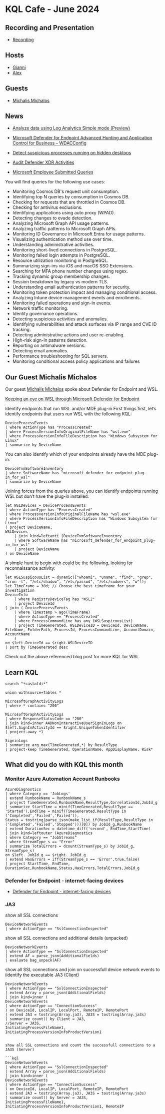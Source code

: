 # KQL Cafe - June 2024

## Recording and Presentation

- [Recording](https://www.youtube.com/watch?v=Ts8EPurTwpk)

## Hosts

- [Gianni](https://twitter.com/castello_johnny)
- [Alex](https://twitter.com/alexverboon)

## Guests

- [Michalis Michalos](https://www.linkedin.com/in/mmihalos/)

## News

- [Analyze data using Log Analytics Simple mode (Preview)](https://learn.microsoft.com/en-us/azure/azure-monitor/logs/log-analytics-simple-mode)
- [Microsoft Defender for Endpoint Advanced Hunting and Application Control for Business – WDACConfig](https://www.youtube.com/watch?app=desktop&si=tJbFbzRJNy79lUo7&v=oyz0jFzOOGA&feature=youtu.be)
- [Detect suspicious processes running on hidden desktops](https://techcommunity.microsoft.com/t5/microsoft-defender-for-endpoint/detect-suspicious-processes-running-on-hidden-desktops/ba-p/4072322)
- [Audit Defender XDR Activities](https://kqlquery.com/posts/audit-defender-xdr/)

- [Microsoft Employee Submitted Queries](https://github.com/KQLMSPress/definitive-guide-kql/tree/main/Extra%20Microsoft%20Employee%20Submitted%20Queries)

You will find queries for the following use cases:

- Monitoring Cosmos DB's request unit consumption.
- Identifying top N queries by consumption in Cosmos DB.
- Checking for requests that are throttled in Cosmos DB.
- Checking for antivirus exclusions.
- Identifying applications using auto proxy (WPAD).
- Detecting changes to evade detection.
- Analyzing Microsoft Graph API usage patterns.
- Analyzing traffic patterns to Microsoft Graph APIs.
- Monitoring ID Governance in Microsoft Entra for usage patterns.
- Visualizing authentication method use over time.
- Understanding administrative activities.
- Monitoring short-lived connections in PostgreSQL.
- Monitoring failed login attempts in PostgreSQL.
- Resource utilization monitoring in PostgreSQL.
- Summarizing sign-ins via iOS and macOS SSO Extensions.
- Searching for MFA phone number changes using regex.
- Tracking dynamic group membership changes.
- Session breakdown by legacy vs modern TLS.
- Understanding email authentication patterns for security.
- Monitoring token protection impact and managing conditional access.
- Analyzing Intune device management events and enrollments.
- Monitoring failed operations and sign-in events.
- Network traffic monitoring.
- Identity governance operations.
- Detecting suspicious activities and anomalies.
- Identifying vulnerabilities and attack surfaces via IP range and CVE ID tracking.
- Detecting administrative actions and user re-enabling.
- High-risk sign-in patterns detection.
- Reporting on antimalware versions.
- Detecting email anomalies.
- Performance troubleshooting for SQL servers.
- Monitoring conditional access policy applications and failures

## Our Guest Michalis Michalos

Our guest [Michalis Michalos](https://www.linkedin.com/in/mmihalos/) spoke about Defender for Endpoint and WSL.

[Keeping an eye on WSL through Microsoft Defender for Endpoint](https://www.michalos.net/2024/06/25/keeping-an-eye-on-wsl-through-microsoft-defender-for-endpoint/)

Identify endpoints that run WSL and/or MDE plug-in
First things first, let’s identify endpoints that users run WSL with the following KQL:

```kql
DeviceProcessEvents
| where ActionType has "ProcessCreated"
| where ProcessVersionInfoOriginalFileName has "wsl.exe"
| where ProcessVersionInfoFileDescription has "Windows Subsystem for Linux"
| summarize by DeviceName
```

You can also identify which of your endpoints already have the MDE plug-in:

```kql
DeviceTvmSoftwareInventory
| where SoftwareName has "microsoft_defender_for_endpoint_plug-in_for_wsl"
| summarize by DeviceName
```

Joining forces from the queries above, you can identify endpoints running WSL but don’t have the plug-in installed:

```kql
let WSLDevices = DeviceProcessEvents
| where ActionType has "ProcessCreated"
| where ProcessVersionInfoOriginalFileName has "wsl.exe"
| where ProcessVersionInfoFileDescription has "Windows Subsystem for Linux"
| project DeviceName;
WSLDevices
    | join kind=leftanti (DeviceTvmSoftwareInventory
    | where SoftwareName has "microsoft_defender_for_endpoint_plug-in_for_wsl"
    | project DeviceName
) on DeviceName
```

A simple hunt to begin with could be the following, looking for reconnaissance  activity:

```kql
let WSLSuspicousList = dynamic(["whoami", "uname", "find", "grep", "cron -l", "/etc/shadow", "/etc/passwd", "/etc/sudoers", "w"]); 
let TimeFrame = 30d; // Choose the best timeframe for your investigation
DeviceInfo
    | where RegistryDeviceTag has "WSL2"
    | project DeviceId
| join ( DeviceProcessEvents
    | where Timestamp > ago(TimeFrame)
    | where ActionType == "ProcessCreated"
    | where ProcessCommandLine has_any (WSLSuspicousList)
    | project TimeGenerated, WSLDeviceID = DeviceId, DeviceName, FileName, FolderPath, ProcessId, ProcessCommandLine, AccountDomain, AccountName
    )
on $left.DeviceId == $right.WSLDeviceID
| sort by TimeGenerated desc
```

Check out the above referenced blog post for more KQL for WSL.

## Learn KQL

```kql
search "*castaldi*"
```

```kql
union withsource=Tables *
```

```kql
MicrosoftGraphActivityLogs
| where * contains "200"
```

```kql
MicrosoftGraphActivityLogs
| where ResponseStatusCode == "200"
| join kind=inner AADNonInteractiveUserSignInLogs on $left.SignInActivityId == $right.UniqueTokenIdentifier
| project-away *1
```

```kql
SigninLogs
| summarize arg_max(TimeGenerated,*) by ResultType
| project-keep TimeGenerated, OperationName, AppDisplayName, Risk*
```

## What did you do with KQL this month

### Monitor Azure Automation Account Runbooks

```kql
AzureDiagnostics
| where Category == 'JobLogs'
| extend RunbookName = RunbookName_s
| project TimeGenerated,RunbookName,ResultType,CorrelationId,JobId_g
| summarize StartTime = minif(TimeGenerated,ResultType == 'Started'),EndTime = minif(TimeGenerated,ResultType in ('Completed','Failed','Failed')),
Status = tostring(parse_json(make_list_if(ResultType,ResultType in ('Completed','Failed','Stopped')))[0]) by JobId_g,RunbookName
| extend DurationSec = datetime_diff('second', EndTime,StartTime)
| join kind=leftouter (AzureDiagnostics
| where Category == "JobStreams"
| where StreamType_s == "Error"
| summarize TotalErrors = dcount(StreamType_s) by JobId_g, StreamType_s)
on $left. JobId_g == $right. JobId_g
| extend HasErrors = iff(StreamType_s == 'Error',true,false)
| project StartTime, EndTime, DurationSec,RunbookName,Status,HasErrors,TotalErrors,JobId_g
```

### Defender for Endpoint - internet-facing devices

- [Defender for Endpoint - internet-facing devices](https://github.com/alexverboon/Hunting-Queries-Detection-Rules/blob/main/Defender%20For%20Endpoint/MDE-InternetFacing.md)

### JA3

show all SSL connections

```kql
DeviceNetworkEvents
| where ActionType == "SslConnectionInspected"
```

show all SSL connections and additional details (unpacked)

```kql
DeviceNetworkEvents
| where ActionType == "SslConnectionInspected"
| extend AF = parse_json(AdditionalFields)
| evaluate bag_unpack(AF)
```

show all SSL connections and join on successfull device network events to iidentify the executable JA3 (Client)

```kql
DeviceNetworkEvents
| where ActionType == "SslConnectionInspected"
| extend Array = parse_json(AdditionalFields)
| join kind=inner (
DeviceNetworkEvents 
| where ActionType == "ConnectionSuccess"
) on DeviceId, LocalIP, LocalPort, RemoteIP, RemotePort
| extend JA3 = tostring(Array.ja3), JA3S = tostring(Array.ja3s)
| summarize count() by Client = JA3, 
//Server = JA3S, 
InitiatingProcessFileName1, InitiatingProcessVersionInfoProductVersion1


show all SSL connections and count the successfull connections to a JA3S (Server)

```kql
DeviceNetworkEvents
| where ActionType == "SslConnectionInspected"
| extend Array = parse_json(AdditionalFields)
| join kind=inner (
DeviceNetworkEvents 
| where ActionType == "ConnectionSuccess"
) on DeviceId, LocalIP, LocalPort, RemoteIP, RemotePort
| extend JA3 = tostring(Array.ja3), JA3S = tostring(Array.ja3s)
| summarize count() by Server = JA3S, 
InitiatingProcessFileName1, InitiatingProcessVersionInfoProductVersion1, RemoteIP
```
